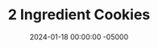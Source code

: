---
layout: post
title:  "2 Ingredient Cookies"
date:   2024-01-18 00:00:00 -05000
categories: 
- Recipes
- Healthier Dessert
permalink: /recipes/two-ingredient-cookies
image: /assets/Food/Healthier Dessert/2 Ingredient/two-ing-cover.jpg
ing: 2ing-ing
facts: 2ing-facts
Prep: 12
Rest: 
Cook: 8
Source1: 
Source2: 
tags: 
- two ingredient
- peanut butter
- nut butter
- almond butter
- nuts
- banana
- applesauce
- unsweetened applesauce
- cinnamon
- vanilla
- extract
- gluten free
- sugar free
Description: My leftover ripe banana and container of peanuts were eyeing me funny, so I created fresh nut butter to use in these simple cookies. They have a good source of fat and protein, low in sugar (added sugar free without the chocolate), and come in at around 80 calories for a peanut butter cookie (still less than 100 with the chocolate).
Instructions: 
- In a medium bowl, mash your banana with the back of a fork. Mix in the peanut butter, and your base recipe is done<br><br>

- You can also add in some cinnamon (1/2 tsp), extracts (1/2 tsp almond or vanilla), or salt (small pinch) for extra flavor<br><br>

- Scoop the dough onto a lined cookie sheet (I used a 1 tbsp cookie scoop). Flatten the dough with your fingers to about 1/4" thick<br><br>
- <center><img src="/assets/Food/Healthier Dessert/2 Ingredient/two-ing-3.jpg" alt="" class="instruction-image"></center><br>

- Optionally, top each cookie with chocolate chips (2 tbsp, 30 g), about 5-6 per cookie (even better if you had minis)<br><br>

- Bake in a 350F oven for about 8 minutes. Transfer the pan to the fridge to cool the cookies completely
---